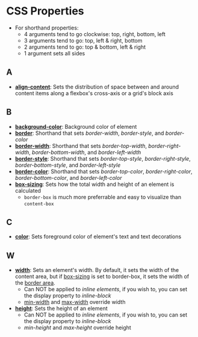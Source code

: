 # CSS Properties

- For shorthand properties:
  - 4 arguments tend to go clockwise: top, right, bottom, left
  - 3 arguments tend to go: top, left & right, bottom
  - 2 arguments tend to go: top & bottom, left & right
  - 1 argument sets all sides

## A

- **[align-content](https://developer.mozilla.org/en-US/docs/Web/CSS/align-content)**: Sets the distribution of space between and around content items along a flexbox's cross-axis or a grid's block axis

## B

- **[background-color](https://developer.mozilla.org/en-US/docs/Web/CSS/background-color)**: Background color of element
- **[border](https://developer.mozilla.org/en-US/docs/Web/CSS/border)**: Shorthand that sets *border-width*, *border-style*, and *border-color*
- **[border-width](https://developer.mozilla.org/en-US/docs/Web/CSS/border-width)**: Shorthand that sets *border-top-width*, *border-right-width*, *border-bottom-width*, and *border-left-width*
- **[border-style](https://developer.mozilla.org/en-US/docs/Web/CSS/border-style)**: Shorthand that sets *border-top-style*, *border-right-style*, *border-bottom-style*, and *border-left-style*
- **[border-color](https://developer.mozilla.org/en-US/docs/Web/CSS/border-color)**: Shorthand that sets *border-top-color*, *border-right-color*, *border-bottom-color*, and *border-left-color*
- **[box-sizing](https://developer.mozilla.org/en-US/docs/Web/CSS/box-sizing)**: Sets how the total width and height of an element is calculated
  - `border-box` is much more preferrable and easy to visualize than `content-box`

## C

- **[color](https://developer.mozilla.org/en-US/docs/Web/CSS/color)**: Sets foreground color of element's text and text decorations

## W

- **[width](https://developer.mozilla.org/en-US/docs/Web/CSS/width)**: Sets an element's width. By default, it sets the width of the content area, but if [box-sizing](https://developer.mozilla.org/en-US/docs/Web/CSS/box-sizing) is set to border-box, it sets the width of the [border area](https://developer.mozilla.org/en-US/docs/Web/CSS/CSS_Box_Model/Introduction_to_the_CSS_box_model#border-area).
  - Can NOT be applied to *inline elements*, if you wish to, you can set the display property to *inline-block*
  - [min-width](https://developer.mozilla.org/en-US/docs/Web/CSS/min-width) and [max-width](https://developer.mozilla.org/en-US/docs/Web/CSS/max-width) override width
- **[height](https://developer.mozilla.org/en-US/docs/Web/CSS/height)**: Sets the height of an element
  - Can NOT be applied to *inline elements*, if you wish to, you can set the display property to *inline-block*
  - *min-height* and *max-height* override height